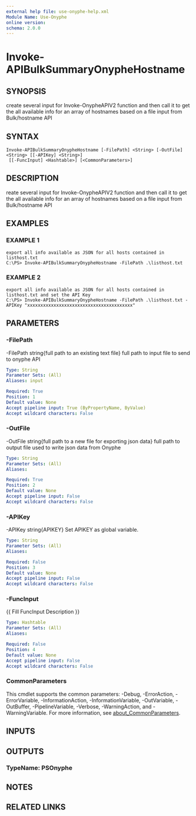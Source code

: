 ```yaml
---
external help file: use-onyphe-help.xml
Module Name: Use-Onyphe
online version:
schema: 2.0.0
---
```


# Invoke-APIBulkSummaryOnypheHostname

## SYNOPSIS
create several input for Invoke-OnypheAPIV2 function and then call it to get the all available info for an array of hostnames based on a file input from Bulk/hostname API

## SYNTAX

```
Invoke-APIBulkSummaryOnypheHostname [-FilePath] <String> [-OutFile] <String> [[-APIKey] <String>]
 [[-FuncInput] <Hashtable>] [<CommonParameters>]
```

## DESCRIPTION
reate several input for Invoke-OnypheAPIV2 function and then call it to get the all available info for an array of hostnames based on a file input from Bulk/hostname API

## EXAMPLES

### EXAMPLE 1
```
export all info available as JSON for all hosts contained in listhost.txt
C:\PS> Invoke-APIBulkSummaryOnypheHostname -FilePath .\listhost.txt
```

### EXAMPLE 2
```
export all info available as JSON for all hosts contained in listhost.txt and set the API Key
C:\PS> Invoke-APIBulkSummaryOnypheHostname -FilePath .\listhost.txt -APIKey "xxxxxxxxxxxxxxxxxxxxxxxxxxxxxxxxxxxxxxxx"
```

## PARAMETERS

### -FilePath
-FilePath string{full path to an existing text file}
full path to input file to send to onyphe API

```yaml
Type: String
Parameter Sets: (All)
Aliases: input

Required: True
Position: 1
Default value: None
Accept pipeline input: True (ByPropertyName, ByValue)
Accept wildcard characters: False
```

### -OutFile
-OutFile string{full path to a new file for exporting json data}
full path to output file used to write json data from Onyphe

```yaml
Type: String
Parameter Sets: (All)
Aliases:

Required: True
Position: 2
Default value: None
Accept pipeline input: False
Accept wildcard characters: False
```

### -APIKey
-APIKey string{APIKEY}
Set APIKEY as global variable.

```yaml
Type: String
Parameter Sets: (All)
Aliases:

Required: False
Position: 3
Default value: None
Accept pipeline input: False
Accept wildcard characters: False
```

### -FuncInput
{{ Fill FuncInput Description }}

```yaml
Type: Hashtable
Parameter Sets: (All)
Aliases:

Required: False
Position: 4
Default value: None
Accept pipeline input: False
Accept wildcard characters: False
```

### CommonParameters
This cmdlet supports the common parameters: -Debug, -ErrorAction, -ErrorVariable, -InformationAction, -InformationVariable, -OutVariable, -OutBuffer, -PipelineVariable, -Verbose, -WarningAction, and -WarningVariable. For more information, see [about_CommonParameters](http://go.microsoft.com/fwlink/?LinkID=113216).

## INPUTS

## OUTPUTS

### TypeName: PSOnyphe
## NOTES

## RELATED LINKS
